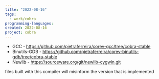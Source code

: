 ```yaml
---
title: "2022-08-16"
tags:
  - work/cobra
programming-languages:
created: 2022-08-16
project: cobra
---
```

- GCC - https://github.com/pietraferreira/corev-gcc/tree/cobra-stable
- Binutils-GDB - https://github.com/pietraferreira/corev-binutils-gdb/tree/cobra-stable
- Newlib - https://sourceware.org/git/newlib-cygwin.git

files built with this compiler will misinform the version that is implemented